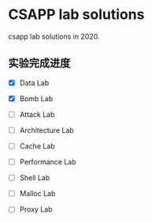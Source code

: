 # CSAPP lab solutions
csapp lab solutions in 2020.



## 实验完成进度
- [x] Data Lab
- [x] Bomb Lab
- [ ] Attack Lab
- [ ] Architecture Lab
- [ ] Cache Lab
- [ ] Performance Lab
- [ ] Shell Lab
- [ ] Malloc Lab
- [ ] Proxy Lab



